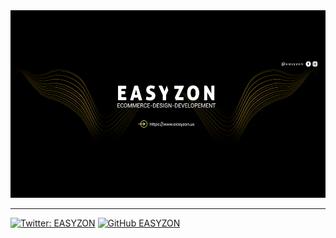  <img src="banner.png" height="300" width="1000" alt=""/>
<hr>
</em></p>

[![Twitter: EASYZON](https://img.shields.io/twitter/follow/easyzon?style=social)](https://twitter.com/easyzon)
[![GitHub EASYZON](https://img.shields.io/github/followers/easyzon?label=follow&style=social)](https://github.com/easyzon)
 <img src="https://komarev.com/ghpvc/?username=your-github-easyzon&style=flat-square&color=blue" alt=""/>

